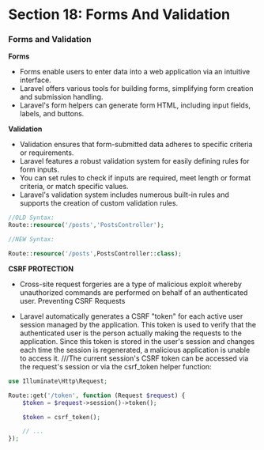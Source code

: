 # Section 18: Forms And Validation

### Forms and Validation

**Forms**

- Forms enable users to enter data into a web application via an intuitive interface.
- Laravel offers various tools for building forms, simplifying form creation and submission handling.
- Laravel's form helpers can generate form HTML, including input fields, labels, and buttons.

**Validation**

- Validation ensures that form-submitted data adheres to specific criteria or requirements.
- Laravel features a robust validation system for easily defining rules for form inputs.
- You can set rules to check if inputs are required, meet length or format criteria, or match specific values.
- Laravel's validation system includes numerous built-in rules and supports the creation of custom validation rules.

```PHP
//OLD Syntax:
Route::resource('/posts','PostsController');

//NEW Syntax:

Route::resource('/posts',PostsController::class);

```

**CSRF PROTECTION**

- Cross-site request forgeries are a type of malicious exploit whereby unauthorized commands are performed on behalf of an authenticated user.
  Preventing CSRF Requests

- Laravel automatically generates a CSRF "token" for each active user session managed by the application. This token is used to verify that the authenticated user is the person actually making the requests to the application. Since this token is stored in the user's session and changes each time the session is regenerated, a malicious application is unable to access it.
  ///The current session's CSRF token can be accessed via the request's session or via the csrf_token helper function:

```PHP
use Illuminate\Http\Request;

Route::get('/token', function (Request $request) {
    $token = $request->session()->token();

    $token = csrf_token();

    // ...
});

```
